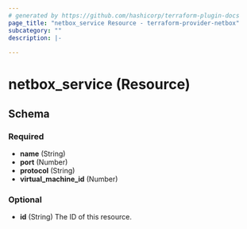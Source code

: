 ```yaml
---
# generated by https://github.com/hashicorp/terraform-plugin-docs
page_title: "netbox_service Resource - terraform-provider-netbox"
subcategory: ""
description: |-
  
---
```


# netbox_service (Resource)





<!-- schema generated by tfplugindocs -->
## Schema

### Required

- **name** (String)
- **port** (Number)
- **protocol** (String)
- **virtual_machine_id** (Number)

### Optional

- **id** (String) The ID of this resource.


